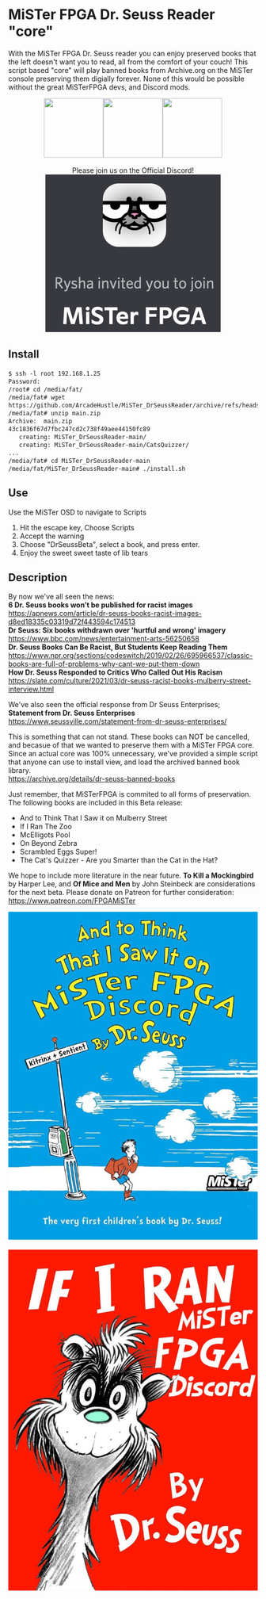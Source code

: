 # MiSTer FPGA Dr. Seuss Reader "core"
With the MiSTer FPGA Dr. Seuss reader you can enjoy preserved books that the left doesn't want you to read, all from the comfort of your couch! This script based "core" will play banned books from Archive.org on the MiSTer console preserving them digially forever. None of this would be possible without the great MiSTerFPGA devs, and Discord mods. <br>
<p align="center">
<img height=120 width=120 src="https://misterfpga.org/download/file.php?avatar=48_1610293528.jpg"><img height=120 width=120 src="https://pbs.twimg.com/profile_images/970066779526512640/kw45oBWL_400x400.jpg"><img height=120 width=120 src="https://pbs.twimg.com/profile_images/1180092674872922112/w3l2zzbf_400x400.jpg">
</p>

<p align="center">
Please join us on the Official Discord!<br>
<a href=https://discord.gg/4xKVg4XVYn><img src="https://github.com/ArcadeHustle/MiSTer_DrSeussReader/blob/main/Invited.jpg"> </a> <br>
</p>

## Install
```
$ ssh -l root 192.168.1.25
Password: 
/root# cd /media/fat/
/media/fat# wget https://github.com/ArcadeHustle/MiSTer_DrSeussReader/archive/refs/heads/main.zip
/media/fat# unzip main.zip 
Archive:  main.zip
43c1836f67d7fbc247cd2c738f49aee44150fc89
   creating: MiSTer_DrSeussReader-main/
   creating: MiSTer_DrSeussReader-main/CatsQuizzer/
...
/media/fat# cd MiSTer_DrSeussReader-main
/media/fat/MiSTer_DrSeussReader-main# ./install.sh
```

## Use
Use the MiSTer OSD to navigate to Scripts
1. Hit the escape key, Choose Scripts
2. Accept the warning
3. Choose "DrSeussBeta", select a book, and press enter.
4. Enjoy the sweet sweet taste of lib tears 

## Description 
By now we've all seen the news:<br>
**6 Dr. Seuss books won’t be published for racist images**<br>
https://apnews.com/article/dr-seuss-books-racist-images-d8ed18335c03319d72f443594c174513<br>
**Dr Seuss: Six books withdrawn over 'hurtful and wrong' imagery**<br>
https://www.bbc.com/news/entertainment-arts-56250658<br>
**Dr. Seuss Books Can Be Racist, But Students Keep Reading Them**<br>
https://www.npr.org/sections/codeswitch/2019/02/26/695966537/classic-books-are-full-of-problems-why-cant-we-put-them-down<br>
**How Dr. Seuss Responded to Critics Who Called Out His Racism**<br>
https://slate.com/culture/2021/03/dr-seuss-racist-books-mulberry-street-interview.html<br>

We've also seen the official response from Dr Seuss Enterprises;<br>
**Statement from Dr. Seuss Enterprises**<br>
https://www.seussville.com/statement-from-dr-seuss-enterprises/<br>

This is something that can not stand. These books can NOT be cancelled, and becasue of that we wanted to preserve them with a MiSTer FPGA core. Since an actual core was 100% unnecessary, we've provided a simple script that anyone can use to install view, and load the archived banned book library.<br> 
https://archive.org/details/dr-seuss-banned-books<br>

Just remember, that MiSTerFPGA is commited to all forms of preservation. The following books are included in this Beta release:
* And to Think That I Saw it on Mulberry Street
* If I Ran The Zoo
* McElligots Pool
* On Beyond Zebra
* Scrambled Eggs Super!
* The Cat's Quizzer - Are you Smarter than the Cat in the Hat?

We hope to include more literature in the near future. **To Kill a Mockingbird** by Harper Lee, and **Of Mice and Men** by John Steinbeck are considerations for the next beta. Please donate on Patreon for further consideration: https://www.patreon.com/FPGAMiSTer

<p align="center">
<img src="https://github.com/ArcadeHustle/MiSTer_DrSeussReader/blob/main/ToThink.jpg"><br><br>
<img src="https://github.com/ArcadeHustle/MiSTer_DrSeussReader/blob/main/RanTheZoo.jpg"><br>
</p>

